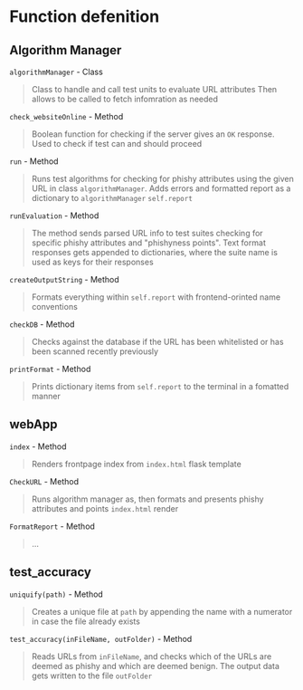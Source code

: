 # Function defenition #

## Algorithm Manager ##

``algorithmManager`` - Class
> Class to handle and call test units to evaluate URL attributes Then allows to be called to fetch infomration as needed

``check_websiteOnline`` - Method
> Boolean function for checking if the server gives an `OK` response. Used to check if test can and should proceed

``run`` - Method
> Runs test algorithms for checking for phishy attributes using the given URL in class ``algorithmManager``. Adds errors and formatted report as a dictionary to ``algorithmManager`` ``self.report``

``runEvaluation`` - Method
> The method sends parsed URL info to test suites checking for specific phishy attributes and "phishyness points".
> Text format responses gets appended to dictionaries, where the suite name is used as keys for their responses

``createOutputString`` - Method
> Formats everything within ``self.report`` with frontend-orinted name conventions

``checkDB`` - Method
> Checks against the database if the URL has been whitelisted or has been scanned recently previously

``printFormat`` - Method
> Prints dictionary items from ``self.report`` to the terminal in a fomatted manner

## webApp ##

``index`` - Method
> Renders frontpage index from ``index.html`` flask template

``CheckURL`` - Method
> Runs algorithm manager as, then formats and presents phishy attributes and points ``index.html`` render

``FormatReport`` - Method
> ...

## test_accuracy ##

``uniquify(path)`` - Method
> Creates a unique file at `path` by appending the name with a numerator in case the file already exists

``test_accuracy(inFileName, outFolder)`` - Method

> Reads URLs from ``inFileName``, and checks which of the URLs are deemed as phishy and which are deemed benign. The output data gets written to the file ``outFolder``




